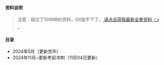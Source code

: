 #### 资料说明
> 注意：超过了100MB的资料，Git放不下了。[ 请点击获取最新全套资料 👈  ](https://91ke.cn/)。 

#### 目录
-  2024年5月（更新完毕）
-  2024年11月~更新考前冲刺（11月04日更新）


